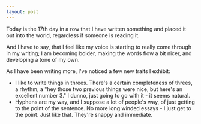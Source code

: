 ```yaml
---
layout: post
---
```


Today is the 17th day in a row that I have written something and placed it out into the world, regardless if someone is reading it. 

And I have to say, that I feel like my voice is starting to really come through in my writing; I am becoming bolder, making the words flow a bit nicer, and developing a tone of my own. 

As I have been writing more, I've noticed a few new traits I exhibit:
* I like to write things in threes. There's a certain completeness of threes, a rhythm, a "hey those two previous things were nice, but here's an excellent number 3." I dunno, just going to go with it - it seems natural.
* Hyphens are my way, and I suppose a lot of people's way, of just getting to the point of the sentence. No more long winded essays - I just get to the point. Just like that. They're snappy and immediate.